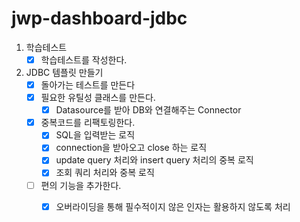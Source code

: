 # jwp-dashboard-jdbc

1. 학습테스트
    - [x] 학습테스트를 작성한다.
2. JDBC 템플릿 만들기
    - [x] 돌아가는 테스트를 만든다
    - [x] 필요한 유틸성 클래스를 만든다.
         - [x] Datasource를 받아 DB와 연결해주는 Connector
    - [x] 중복코드를 리팩토링한다.
         - [x] SQL을 입력받는 로직 
         - [x] connection을 받아오고 close 하는 로직
         - [x] update query 처리와 insert query 처리의 중복 로직
         - [x] 조회 쿼리 처리와 중복 로직
    - [ ] 편의 기능을 추가한다.
         - [x] 오버라이딩을 통해 필수적이지 않은 인자는 활용하지 않도록 처리
   
    